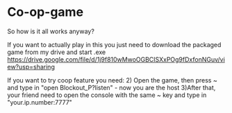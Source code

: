 # Co-op-game

So how is it all works anyway?

If you want to actually play in this you just need to download the packaged game from my drive and start .exe
https://drive.google.com/file/d/1j9f810wMwoOGBCISXxPOg9fDxfonNGuv/view?usp=sharing

If you want to try coop feature you need:
2) Open the game, then press ~ and type in "open Blockout_P?listen" - now you are the host
3)After that, your friend need to open the console with the same ~ key and type in "your.ip.number:7777"

